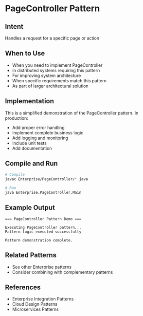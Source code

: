 # PageController Pattern

## Intent
Handles a request for a specific page or action

## When to Use
- When you need to implement PageController
- In distributed systems requiring this pattern
- For improving system architecture
- When specific requirements match this pattern
- As part of larger architectural solution

## Implementation
This is a simplified demonstration of the PageController pattern. In production:
- Add proper error handling
- Implement complete business logic
- Add logging and monitoring
- Include unit tests
- Add documentation

## Compile and Run
```bash
# Compile
javac Enterprise/PageController/*.java

# Run
java Enterprise.PageController.Main
```

## Example Output
```
=== PageController Pattern Demo ===

Executing PageController pattern...
Pattern logic executed successfully

Pattern demonstration complete.
```

## Related Patterns
- See other Enterprise patterns
- Consider combining with complementary patterns

## References
- Enterprise Integration Patterns
- Cloud Design Patterns
- Microservices Patterns
